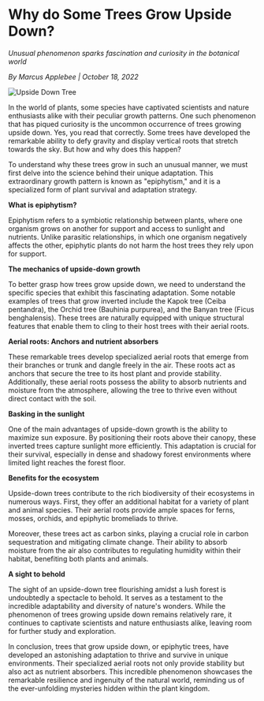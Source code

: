 # Why do Some Trees Grow Upside Down?

*Unusual phenomenon sparks fascination and curiosity in the botanical world*

*By Marcus Applebee | October 18, 2022*

![Upside Down Tree](https://images.unsplash.com/photo-1490144111948-e9328329411a)

In the world of plants, some species have captivated scientists and nature enthusiasts alike with their peculiar growth patterns. One such phenomenon that has piqued curiosity is the uncommon occurrence of trees growing upside down. Yes, you read that correctly. Some trees have developed the remarkable ability to defy gravity and display vertical roots that stretch towards the sky. But how and why does this happen?

To understand why these trees grow in such an unusual manner, we must first delve into the science behind their unique adaptation. This extraordinary growth pattern is known as "epiphytism," and it is a specialized form of plant survival and adaptation strategy.

**What is epiphytism?**

Epiphytism refers to a symbiotic relationship between plants, where one organism grows on another for support and access to sunlight and nutrients. Unlike parasitic relationships, in which one organism negatively affects the other, epiphytic plants do not harm the host trees they rely upon for support.

**The mechanics of upside-down growth**

To better grasp how trees grow upside down, we need to understand the specific species that exhibit this fascinating adaptation. Some notable examples of trees that grow inverted include the Kapok tree (Ceiba pentandra), the Orchid tree (Bauhinia purpurea), and the Banyan tree (Ficus benghalensis). These trees are naturally equipped with unique structural features that enable them to cling to their host trees with their aerial roots.

**Aerial roots: Anchors and nutrient absorbers**

These remarkable trees develop specialized aerial roots that emerge from their branches or trunk and dangle freely in the air. These roots act as anchors that secure the tree to its host plant and provide stability. Additionally, these aerial roots possess the ability to absorb nutrients and moisture from the atmosphere, allowing the tree to thrive even without direct contact with the soil.

**Basking in the sunlight**

One of the main advantages of upside-down growth is the ability to maximize sun exposure. By positioning their roots above their canopy, these inverted trees capture sunlight more efficiently. This adaptation is crucial for their survival, especially in dense and shadowy forest environments where limited light reaches the forest floor.

**Benefits for the ecosystem**

Upside-down trees contribute to the rich biodiversity of their ecosystems in numerous ways. First, they offer an additional habitat for a variety of plant and animal species. Their aerial roots provide ample spaces for ferns, mosses, orchids, and epiphytic bromeliads to thrive.

Moreover, these trees act as carbon sinks, playing a crucial role in carbon sequestration and mitigating climate change. Their ability to absorb moisture from the air also contributes to regulating humidity within their habitat, benefiting both plants and animals.

**A sight to behold**

The sight of an upside-down tree flourishing amidst a lush forest is undoubtedly a spectacle to behold. It serves as a testament to the incredible adaptability and diversity of nature's wonders. While the phenomenon of trees growing upside down remains relatively rare, it continues to captivate scientists and nature enthusiasts alike, leaving room for further study and exploration.

In conclusion, trees that grow upside down, or epiphytic trees, have developed an astonishing adaptation to thrive and survive in unique environments. Their specialized aerial roots not only provide stability but also act as nutrient absorbers. This incredible phenomenon showcases the remarkable resilience and ingenuity of the natural world, reminding us of the ever-unfolding mysteries hidden within the plant kingdom.